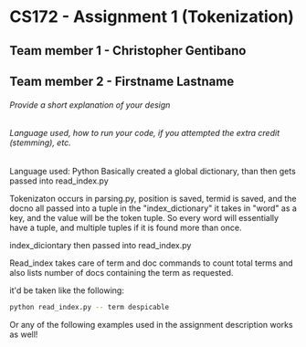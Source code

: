 # CS172 - Assignment 1 (Tokenization)

## Team member 1 - Christopher Gentibano
## Team member 2 - Firstname Lastname

###### Provide a short explanation of your design
###### Language used, how to run your code, if you attempted the extra credit (stemming), etc. 

Language used: Python
Basically created a global dictionary, than then gets passed into read_index.py

Tokenizaton occurs in parsing.py, position is saved, termid is saved, and the docno all passed into a tuple
in the "index_dictionary" it takes in "word" as a key, and the value will be the token tuple. So every word will essentially have a tuple, and multiple tuples if it is found more than once.

index_diciontary then passed into read_index.py

Read_index takes care of term and doc commands to count total terms and also lists number of docs containing the term as requested.

it'd be taken like the following:
```bash
python read_index.py -- term despicable
```
Or any of the following examples used in the assignment description works as well!